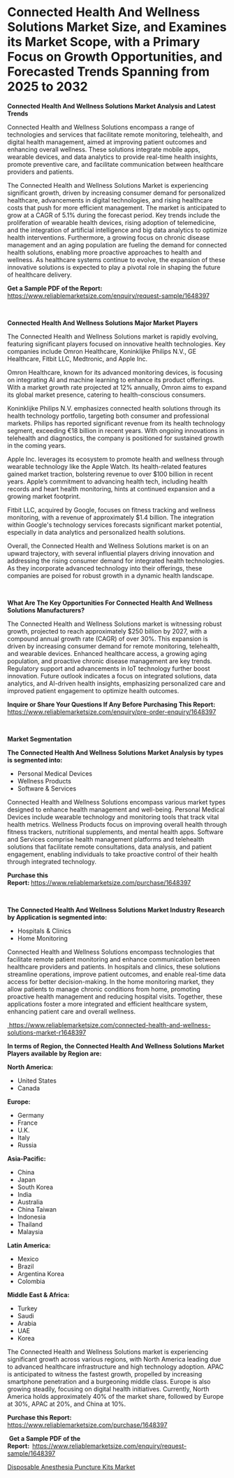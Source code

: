 <p><h1>Connected Health And Wellness Solutions Market Size, and Examines its Market Scope, with a Primary Focus on Growth Opportunities, and Forecasted Trends Spanning from 2025 to 2032</h1></p><p><strong>Connected Health And Wellness Solutions Market Analysis and Latest Trends</strong></p>
<p><p>Connected Health and Wellness Solutions encompass a range of technologies and services that facilitate remote monitoring, telehealth, and digital health management, aimed at improving patient outcomes and enhancing overall wellness. These solutions integrate mobile apps, wearable devices, and data analytics to provide real-time health insights, promote preventive care, and facilitate communication between healthcare providers and patients.</p><p>The Connected Health and Wellness Solutions Market is experiencing significant growth, driven by increasing consumer demand for personalized healthcare, advancements in digital technologies, and rising healthcare costs that push for more efficient management. The market is anticipated to grow at a CAGR of 5.1% during the forecast period. Key trends include the proliferation of wearable health devices, rising adoption of telemedicine, and the integration of artificial intelligence and big data analytics to optimize health interventions. Furthermore, a growing focus on chronic disease management and an aging population are fueling the demand for connected health solutions, enabling more proactive approaches to health and wellness. As healthcare systems continue to evolve, the expansion of these innovative solutions is expected to play a pivotal role in shaping the future of healthcare delivery.</p></p>
<p><strong>Get a Sample PDF of the Report:&nbsp;</strong> <a href="https://www.reliablemarketsize.com/enquiry/request-sample/1648397?utm_campaign=2875&utm_medium=2&utm_source=Github&utm_content=ia&utm_term=25032025&utm_id=connected-health-and-wellness-solutions">https://www.reliablemarketsize.com/enquiry/request-sample/1648397</a></p>
<p>&nbsp;</p>
<p><strong>Connected Health And Wellness Solutions Major Market Players</strong></p>
<p><p>The Connected Health and Wellness Solutions market is rapidly evolving, featuring significant players focused on innovative health technologies. Key companies include Omron Healthcare, Koninklijke Philips N.V., GE Healthcare, Fitbit LLC, Medtronic, and Apple Inc. </p><p>Omron Healthcare, known for its advanced monitoring devices, is focusing on integrating AI and machine learning to enhance its product offerings. With a market growth rate projected at 12% annually, Omron aims to expand its global market presence, catering to health-conscious consumers.</p><p>Koninklijke Philips N.V. emphasizes connected health solutions through its health technology portfolio, targeting both consumer and professional markets. Philips has reported significant revenue from its health technology segment, exceeding €18 billion in recent years. With ongoing innovations in telehealth and diagnostics, the company is positioned for sustained growth in the coming years.</p><p>Apple Inc. leverages its ecosystem to promote health and wellness through wearable technology like the Apple Watch. Its health-related features gained market traction, bolstering revenue to over $100 billion in recent years. Apple’s commitment to advancing health tech, including health records and heart health monitoring, hints at continued expansion and a growing market footprint.</p><p>Fitbit LLC, acquired by Google, focuses on fitness tracking and wellness monitoring, with a revenue of approximately $1.4 billion. The integration within Google's technology services forecasts significant market potential, especially in data analytics and personalized health solutions.</p><p>Overall, the Connected Health and Wellness Solutions market is on an upward trajectory, with several influential players driving innovation and addressing the rising consumer demand for integrated health technologies. As they incorporate advanced technology into their offerings, these companies are poised for robust growth in a dynamic health landscape.</p></p>
<p>&nbsp;</p>
<p><strong>What Are The Key Opportunities For Connected Health And Wellness Solutions Manufacturers?</strong></p>
<p><p>The Connected Health and Wellness Solutions market is witnessing robust growth, projected to reach approximately $250 billion by 2027, with a compound annual growth rate (CAGR) of over 30%. This expansion is driven by increasing consumer demand for remote monitoring, telehealth, and wearable devices. Enhanced healthcare access, a growing aging population, and proactive chronic disease management are key trends. Regulatory support and advancements in IoT technology further boost innovation. Future outlook indicates a focus on integrated solutions, data analytics, and AI-driven health insights, emphasizing personalized care and improved patient engagement to optimize health outcomes.</p></p>
<p><strong>Inquire or Share Your Questions If Any Before Purchasing This Report:</strong> <a href="https://www.reliablemarketsize.com/enquiry/pre-order-enquiry/1648397?utm_campaign=2875&utm_medium=2&utm_source=Github&utm_content=ia&utm_term=25032025&utm_id=connected-health-and-wellness-solutions">https://www.reliablemarketsize.com/enquiry/pre-order-enquiry/1648397</a></p>
<p>&nbsp;</p>
<p><strong>Market Segmentation</strong></p>
<p><strong>The Connected Health And Wellness Solutions Market Analysis by types is segmented into:</strong></p>
<p><ul><li>Personal Medical Devices</li><li>Wellness Products</li><li>Software & Services</li></ul></p>
<p><p>Connected Health and Wellness Solutions encompass various market types designed to enhance health management and well-being. Personal Medical Devices include wearable technology and monitoring tools that track vital health metrics. Wellness Products focus on improving overall health through fitness trackers, nutritional supplements, and mental health apps. Software and Services comprise health management platforms and telehealth solutions that facilitate remote consultations, data analysis, and patient engagement, enabling individuals to take proactive control of their health through integrated technology.</p></p>
<p><strong>Purchase this Report:&nbsp;</strong><a href="https://www.reliablemarketsize.com/purchase/1648397?utm_campaign=2875&utm_medium=2&utm_source=Github&utm_content=ia&utm_term=25032025&utm_id=connected-health-and-wellness-solutions">https://www.reliablemarketsize.com/purchase/1648397</a></p>
<p>&nbsp;</p>
<p><strong>The Connected Health And Wellness Solutions Market Industry Research by Application is segmented into:</strong></p>
<p><ul><li>Hospitals & Clinics</li><li>Home Monitoring</li></ul></p>
<p><p>Connected Health and Wellness Solutions encompass technologies that facilitate remote patient monitoring and enhance communication between healthcare providers and patients. In hospitals and clinics, these solutions streamline operations, improve patient outcomes, and enable real-time data access for better decision-making. In the home monitoring market, they allow patients to manage chronic conditions from home, promoting proactive health management and reducing hospital visits. Together, these applications foster a more integrated and efficient healthcare system, enhancing patient care and overall wellness.</p></p>
<p><a href="https://www.reliablemarketsize.com/connected-health-and-wellness-solutions-market-r1648397?utm_campaign=2875&utm_medium=2&utm_source=Github&utm_content=ia&utm_term=25032025&utm_id=connected-health-and-wellness-solutions">&nbsp;https://www.reliablemarketsize.com/connected-health-and-wellness-solutions-market-r1648397</a></p>
<p><strong>In terms of Region, the Connected Health And Wellness Solutions Market Players available by Region are:</strong></p>
<p>
    <p> <strong> North America: </strong>
        <ul>
            <li>United States</li>
            <li>Canada</li>
        </ul>
        </p> 
    <p> <strong> Europe: </strong>
        <ul>
            <li>Germany</li>
            <li>France</li>
            <li>U.K.</li>
            <li>Italy</li>
            <li>Russia</li>
        </ul>
        </p> 
    <p> <strong> Asia-Pacific: </strong>
        <ul>
            <li>China</li>
            <li>Japan</li>
            <li>South Korea</li>
            <li>India</li>
            <li>Australia</li>
            <li>China Taiwan</li>
            <li>Indonesia</li>
            <li>Thailand</li>
            <li>Malaysia</li>
        </ul>
        </p> 
    <p> <strong> Latin America: </strong>
        <ul>
            <li>Mexico</li>
            <li>Brazil</li>
            <li>Argentina Korea</li>
            <li>Colombia</li>
        </ul>
        </p> 
    <p> <strong> Middle East & Africa: </strong>
        <ul>
            <li>Turkey</li>
            <li>Saudi</li>
            <li>Arabia</li>
            <li>UAE</li>
            <li>Korea</li>
        </ul>
    </p>
    </p>
<p><p>The Connected Health and Wellness Solutions market is experiencing significant growth across various regions, with North America leading due to advanced healthcare infrastructure and high technology adoption. APAC is anticipated to witness the fastest growth, propelled by increasing smartphone penetration and a burgeoning middle class. Europe is also growing steadily, focusing on digital health initiatives. Currently, North America holds approximately 40% of the market share, followed by Europe at 30%, APAC at 20%, and China at 10%.</p></p>
<p><strong>Purchase this Report: </strong><a href="https://www.reliablemarketsize.com/purchase/1648397?utm_campaign=2875&utm_medium=2&utm_source=Github&utm_content=ia&utm_term=25032025&utm_id=connected-health-and-wellness-solutions">https://www.reliablemarketsize.com/purchase/1648397</a></p>
<p>&nbsp;<strong>Get a Sample PDF of the Report:&nbsp;&nbsp;</strong><a href="https://www.reliablemarketsize.com/enquiry/request-sample/1648397?utm_campaign=2875&utm_medium=2&utm_source=Github&utm_content=ia&utm_term=25032025&utm_id=connected-health-and-wellness-solutions">https://www.reliablemarketsize.com/enquiry/request-sample/1648397</a></p>
<p><strong></strong></p>
<p><p><a href="https://github.com/ngozudapshi/Market-Research-Report-List-1/blob/main/disposable-anesthesia-puncture-kits-market.md?utm_campaign=2875&utm_medium=2&utm_source=Github&utm_content=ia&utm_term=25032025&utm_id=connected-health-and-wellness-solutions">Disposable Anesthesia Puncture Kits Market</a></p></p>